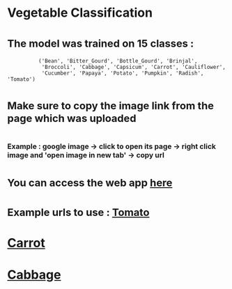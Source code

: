 # Vegetable Classification

# <sub>The model was trained on 15 classes :<sub>
              ('Bean', 'Bitter_Gourd', 'Bottle_Gourd', 'Brinjal',
               'Broccoli', 'Cabbage', 'Capsicum', 'Carrot', 'Cauliflower',
               'Cucumber', 'Papaya', 'Potato', 'Pumpkin', 'Radish', 'Tomato')
               
# <sub>Make sure to copy the image link from the page which was uploaded<sub>
# <sub><sub><sub>Example : google image -> click to open its page -> right click image and 'open image in new tab' -> copy url<sub><sub><sub>

# <sub>You can access the web app [here](https://giannisagr-image-cla-vegetable-classification-deployment-dlipxw.streamlit.app/)<sub>

# <sub>Example urls to use : [Tomato](https://i5.walmartimages.ca/images/Enlarge/008/475/6000190008475.jpg)<sub>
#                            [Carrot](https://c.ndtvimg.com/2021-05/j6ab24bg_carrots_625x300_04_May_21.jpg)<sub>
#                            [Cabbage](https://cdn.shopify.com/s/files/1/0206/9470/products/1222-done_1024x1024.jpg?v=1593492693)<sub>
